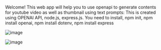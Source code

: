 Welcome! This web app will help you to use openapi to generate contents for youtube video as well as thumbnail using text prompts:
This is created using OPENAI API, node.js, express.js. You need to install, npm init, npm install openai, npm install dotenv, npm install express

![image](https://github.com/cheechengm/OpenAiAPI/assets/122721995/ca18d169-a3df-4ae4-8db6-04ba54a1ac0b)

![image](https://github.com/cheechengm/OpenAiAPI/assets/122721995/68997a93-2e17-4d98-8f49-34c4e2fcc16e)

